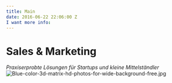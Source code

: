 ```yaml
---
title: Main
date: 2016-06-22 22:06:00 Z
I want more info: 
---
```


# **Sales & Marketing**

*Praxiserprobte Lösungen für Startups und kleine Mittelständler*![Blue-color-3d-matrix-hd-photos-for-wide-background-free.jpg](/uploads/Blue-color-3d-matrix-hd-photos-for-wide-background-free.jpg)